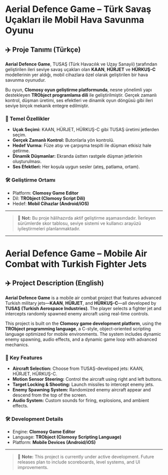 # Aerial Defence Game – Türk Savaş Uçakları ile Mobil Hava Savunma Oyunu

## ✈️ Proje Tanımı (Türkçe)

**Aerial Defence Game**, TUSAŞ (Türk Havacılık ve Uzay Sanayii) tarafından geliştirilen ileri seviye savaş uçakları olan **KAAN**, **HÜRJET** ve **HÜRKUŞ-C** modellerinin yer aldığı, mobil cihazlara özel olarak geliştirilen bir hava savunma oyunudur.

Bu oyun, **Clomosy oyun geliştirme platformunda**, nesne yönelimli yapı destekleyen **TRObject programlama dili** ile geliştirilmiştir. Gerçek zamanlı kontrol, düşman üretimi, ses efektleri ve dinamik oyun döngüsü gibi ileri seviye birçok mekanik entegre edilmiştir.

### 🎯 Temel Özellikler
- **Uçak Seçimi:** KAAN, HÜRJET, HÜRKUŞ-C gibi TUSAŞ üretimi jetlerden seçim.  
- **Gerçek Zamanlı Kontrol:** Butonlarla yön kontrolü.  
- **Hedef Vurma:** Füze atışı ve çarpışma tespiti ile düşman etkisiz hale getirme.  
- **Dinamik Düşmanlar:** Ekranda üstten rastgele düşman jetlerinin oluşturulması.  
- **Ses Efektleri:** Her koşula uygun sesler (ateş, patlama, ortam).  

### 🛠️ Geliştirme Ortamı
- Platform: **Clomosy Game Editor**  
- Dil: **TRObject (Clomosy Script Dili)**  
- Hedef: **Mobil Cihazlar (Android/iOS)**  

---

> 📌 **Not:** Bu proje hâlihazırda aktif geliştirme aşamasındadır. İlerleyen sürümlerde skor tablosu, seviye sistemi ve kullanıcı arayüzü iyileştirmeleri planlanmaktadır.

---

# Aerial Defence Game – Mobile Air Combat with Turkish Fighter Jets

## ✈️ Project Description (English)

**Aerial Defence Game** is a mobile air combat project that features advanced Turkish military jets—**KAAN**, **HÜRJET**, and **HÜRKUŞ-C**—all developed by **TUSAŞ (Turkish Aerospace Industries)**. The player selects a fighter jet and intercepts randomly spawned enemy aircraft using real-time controls.

This project is built on the **Clomosy game development platform**, using the **TRObject programming language**, a C-style, object-oriented scripting language optimized for mobile environments. The system includes dynamic enemy spawning, audio effects, and a dynamic game loop with advanced mechanics.

### 🎯 Key Features
- **Aircraft Selection:** Choose from TUSAŞ-developed jets: KAAN, HÜRJET, HÜRKUŞ-C.  
- **Motion Sensor Steering:** Control the aircraft using right and left buttons.  
- **Target Locking & Shooting:** Launch missiles to intercept enemy jets.  
- **Enemy Spawning System:** Randomized enemy aircraft appear and descend from the top of the screen.  
- **Audio System:** Custom sounds for firing, explosions, and ambient effects.  

### 🛠️ Development Details
- Engine: **Clomosy Game Editor**  
- Language: **TRObject (Clomosy Scripting Language)**  
- Platform: **Mobile Devices (Android/iOS)**  

---

> 📌 **Note:** This project is currently under active development. Future releases plan to include scoreboards, level systems, and UI improvements.
